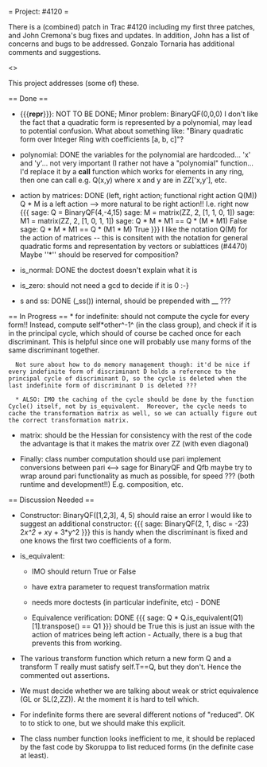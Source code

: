 = Project: #4120 =

There is a (combined) patch in Trac #4120 including my first three patches, and John Cremona's bug fixes and updates.  In addition, John has a list of concerns and bugs to be addressed.  Gonzalo Tornaria has additional comments and suggestions.

<<Table Of Contents>>

This project addresses (some of) these.

== Done ==

  * {{{__repr__}}}: NOT TO BE DONE; Minor problem: BinaryQF(0,0,0)
      I don't like the fact that a quadratic form is represented by a polynomial, may lead to potential confusion.  What about something like: "Binary quadratic form over Integer Ring with coefficients [a, b, c]"?

  * polynomial: DONE
      the variables for the polynomial are hardcoded... 'x' and 'y'... not very important (I rather not have a "polynomial" function... I'd replace it by a __call__ function which works for elements in any ring, then one can call e.g. Q(x,y) where x and y are in ZZ['x,y'], etc.

  * action by matrices: DONE (left, right action; functional right action Q(M))
      Q * M is a left action --> more natural to be right action!!  I.e. right now
{{{
          sage: Q = BinaryQF(4,-4,15)
          sage: M = matrix(ZZ, 2, [1, 1, 0, 1])
          sage: M1 = matrix(ZZ, 2, [1, 0, 1, 1])
          sage: Q * M * M1 == Q * (M * M1)
          False
          sage: Q * M * M1 == Q * (M1 * M)
          True
}}}
      I like the notation Q(M) for the action of matrices -- this is consitent with the notation for general quadratic forms and representation by vectors or sublattices (#4470) Maybe ''*'' should be reserved for composition?

  * is_normal: DONE
      the doctest doesn't explain what it is

  * is_zero: should not need a gcd to decide if it is 0  :-}

  * s and ss: DONE (_ss())
      internal, should be prepended with __ ???

== In Progress ==
      * for indefinite: should not compute the cycle for every form!!  Instead, compute self*other^-1^ (in the class group), and check if it is in the principal cycle, which should of course be cached once for each discriminant. This is helpful since one will probably use many forms of the same discriminant together.

      Not sure about how to do memory management though: it'd be nice if every indefinite form of discriminant D holds a reference to the principal cycle of discriminant D, so the cycle is deleted when the last indefinite form of discriminant D is deleted ???

      * ALSO: IMO the caching of the cycle should be done by the function Cycle() itself, not by is_equivalent.  Moreover, the cycle needs to cache the transformation matrix as well, so we can actually figure out the correct transformation matrix.

  * matrix:
      should be the Hessian for consistency with the rest of the code the advantage is that it makes the matrix over ZZ (with even diagonal)

  * Finally:
      class number computation should use pari implement conversions between pari <--> sage for BinaryQF and Qfb maybe try to wrap around pari functionality as much as possible, for speed ??? (both runtime and development!!)  E.g. composition, etc.

== Discussion Needed ==
  * Constructor:
      BinaryQF([1,2,3], 4, 5) should raise an error I would like to suggest an additional constructor:
{{{
              sage: BinaryQF(2, 1, disc = -23)
              2*x^2 + x*y + 3*y^2
}}}
      this is handy when the discriminant is fixed and one knows the first two coefficients of a form.

  * is_equivalent:

      * IMO should return True or False

      * have extra parameter to request transformation matrix

      * needs more doctests (in particular indefinite, etc) - DONE

      * Equivalence verification: DONE
{{{
        sage: Q * Q.is_equivalent(Q1)[1].transpose() == Q1
}}}
	should be True this is just an issue with the action of matrices being left action - Actually, there is a bug that prevents this from working.

  * The various transform function which return a new form Q and a transform T really must satisfy self.T==Q, but they don't. Hence the commented out assertions.

  * We must decide whether we are talking about weak or strict equivalence (GL or SL(2,ZZ)). At the moment it is hard to tell which.

  * For indefinite forms there are several different notions of "reduced". OK to to stick to one, but we should make this explicit.

  * The class number function looks inefficient to me, it should be replaced by the fast code by Skoruppa to list reduced forms (in the definite case at least).
